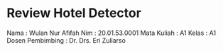 # Review Hotel Detector

Nama : Wulan Nur Afifah
Nim : 20.01.53.0001
Mata Kuliah : A1
Kelas : A1
Dosen Pembimbing : Dr. Drs. Eri Zuliarso

